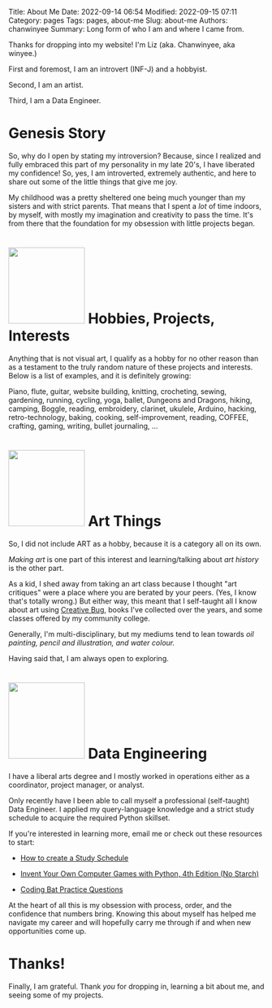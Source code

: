 Title: About Me
Date: 2022-09-14 06:54
Modified: 2022-09-15 07:11
Category: pages
Tags: pages, about-me
Slug: about-me
Authors: chanwinyee
Summary: Long form of who I am and where I came from.

Thanks for dropping into my website! I'm Liz (aka. Chanwinyee, aka winyee.) 

First and foremost, I am an introvert (INF-J) and a hobbyist.

Second, I am an artist.

Third, I am a Data Engineer.

# Genesis Story

So, why do I open by stating my introversion? Because, since I realized and fully embraced this part of my personality in my late 20's, I have liberated my confidence! So, yes, I am introverted, extremely authentic, and here to share out some of the little things that give me joy.

My childhood was a pretty sheltered one being much younger than my sisters and with strict parents. That means that I spent a *lot* of time indoors, by myself, with mostly my imagination and creativity to pass the time. It's from there that the foundation for my obsession with little projects began.


# <img src="{static}/images/graphics/repo-crop.png" style="height:150px"> **Hobbies, Projects, Interests**

Anything that is not visual art, I qualify as a hobby for no other reason than as a testament to the truly random nature of these projects and interests. Below is a list of examples, and it is definitely growing:

Piano, flute, guitar, website building, knitting, crocheting, sewing, gardening, running, cycling, yoga, ballet, Dungeons and Dragons, hiking, camping, Boggle, reading, embroidery, clarinet, ukulele, Arduino, hacking, retro-technology, baking, cooking, self-improvement, reading, COFFEE, crafting, gaming, writing, bullet journaling, ...

# <img src="{static}/images/graphics/Hobbyist-crop.png" style="height:150px"> Art Things

So, I did not include ART as a hobby, because it is a category all on its own. 

*Making art* is one part of this interest and learning/talking about *art history* is the other part. 

As a kid, I shed away from taking an art class because I thought "art critiques" were a place where you are berated by your peers. (Yes, I know that's totally wrong.) But either way, this meant that I self-taught all I know about art using [Creative Bug](https://www.creativebug.com), books I've collected over the years, and some classes offered by my community college. 

Generally, I'm multi-disciplinary, but my mediums tend to lean towards *oil painting, pencil and illustration, and water colour.* 

Having said that, I am always open to exploring.

# <img src="{static}/images/graphics/engineer-crop.jpg" style="height:150px"> Data Engineering

I have a liberal arts degree and I mostly worked in operations either as a coordinator, project manager, or analyst. 

Only recently have I been able to call myself a professional (self-taught) Data Engineer. I applied my query-language knowledge and a strict study schedule to acquire the required Python skillset.

If you're interested in learning more, email me or check out these resources to start:

- <a href="https://docs.google.com/document/d/178_iYoByP8EPwmccpEoYohAQSfpDNdsAyH22KCCxYYg/edit?usp=sharing">How to create a Study Schedule</a>

- <a href="https://nostarch.com/inventwithpython">Invent Your Own Computer Games with Python, 4th Edition (No Starch)</a>

- <a href="https://codingbat.com/python">Coding Bat Practice Questions</a>

At the heart of all this is my obsession with process, order, and the confidence that numbers bring. Knowing this about myself has helped me navigate my career and will hopefully carry me through if and when new opportunities come up. 

# Thanks!

Finally, I am grateful. Thank *you* for dropping in, learning a bit about me, and seeing some of my projects.  